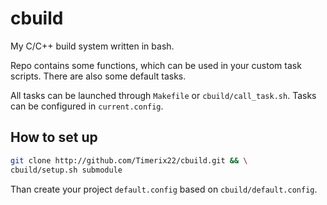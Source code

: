 # cbuild
My C/C++ build system written in bash.

Repo contains some functions, which can be used in your custom task scripts. There are also some default tasks.

All tasks can be launched through `Makefile` or `cbuild/call_task.sh`. Tasks can be configured in `current.config`.

## How to set up
```bash
git clone http://github.com/Timerix22/cbuild.git && \
cbuild/setup.sh submodule
```
Than create your project `default.config` based on `cbuild/default.config`.
